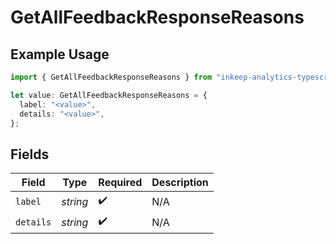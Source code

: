 # GetAllFeedbackResponseReasons

## Example Usage

```typescript
import { GetAllFeedbackResponseReasons } from "inkeep-analytics-typescript/models/components";

let value: GetAllFeedbackResponseReasons = {
  label: "<value>",
  details: "<value>",
};
```

## Fields

| Field              | Type               | Required           | Description        |
| ------------------ | ------------------ | ------------------ | ------------------ |
| `label`            | *string*           | :heavy_check_mark: | N/A                |
| `details`          | *string*           | :heavy_check_mark: | N/A                |
